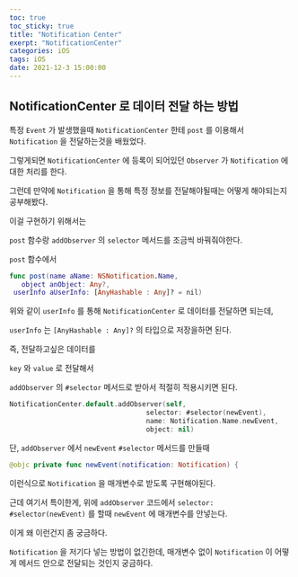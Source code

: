 ```yaml
---
toc: true
toc_sticky: true
title: "Notification Center"
exerpt: "NotificationCenter"
categories: iOS
tags: iOS
date: 2021-12-3 15:00:00
---
```


## NotificationCenter 로 데이터 전달 하는 방법

특정 `Event` 가 발생했을때 `NotificationCenter` 한테 `post` 를 이용해서 `Notification` 을 전달하는것을 배웠었다.

그렇게되면 `NotificationCenter` 에 등록이 되어있던 `Observer` 가 `Notification` 에 대한 처리를 한다.

그런데 만약에 `Notification` 을 통해 특정 정보를 전달해야될때는 어떻게 해야되는지 공부해봤다.

이걸 구현하기 위해서는

`post` 함수랑 `addObserver` 의 `selector` 메서드를 조금씩 바꿔줘야한다.

`post` 함수에서

```swift
func post(name aName: NSNotification.Name, 
   object anObject: Any?, 
 userInfo aUserInfo: [AnyHashable : Any]? = nil)
```

위와 같이 `userInfo` 를 통해 `NotificationCenter` 로 데이터를 전달하면 되는데,

`userInfo` 는 `[AnyHashable : Any]?` 의 타입으로 저장을하면 된다.

즉, 전달하고싶은 데이터를 

`key` 와 `value` 로 전달해서 

`addObserver` 의 `#selector` 메서드로 받아서 적절히 적용시키면 된다.

```swift
NotificationCenter.default.addObserver(self,
                                  selector: #selector(newEvent),
                                  name: Notification.Name.newEvent,
                                  object: nil)
```

단, `addObserver` 에서 `newEvent` `#selector` 메서드를 만들때

```swift
@objc private func newEvent(notification: Notification) {
```

이런식으로 `Notification` 을 매개변수로 받도록 구현해야된다.

근데 여기서 특이한게, 위에 `addObserver` 코드에서 `selector: #selector(newEvent)` 를 할때 `newEvent` 에 매개변수를 안넣는다. 

이게 왜 이런건지 좀 궁금하다.

`Notification` 을 저기다 넣는 방법이 없긴한데, 매개변수 없이 `Notification` 이 어떻게 메서드 안으로 전달되는 것인지 궁금하다.